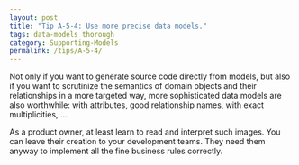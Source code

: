 ```yaml
---
layout: post
title: "Tip A-5-4: Use more precise data models."
tags: data-models thorough
category: Supporting-Models
permalink: /tips/A-5-4/
---
```

Not only if you want to generate source code directly from models, but also if you want to scrutinize the semantics of domain objects and their relationships in a more targeted way, more sophisticated data models are also worthwhile: with attributes, good relationship names, with exact multiplicities, ...

As a product owner, at least learn to read and interpret such images. You can leave their creation to your development teams. They need them anyway to implement all the fine business rules correctly.